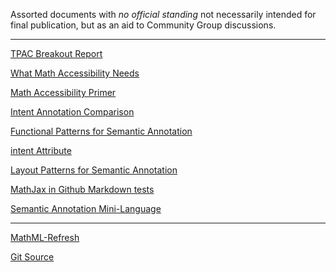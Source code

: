 
Assorted documents with _no official standing_ not necessarily
intended for final publication, but as an aid to Community Group
discussions.

---

[TPAC Breakout Report](TPAC-OverView)

[What Math Accessibility Needs](a11y-needs)

[Math Accessibility Primer](accessibility)

[Intent Annotation Comparison](comparison)

[Functional Patterns for Semantic Annotation](function-semantics)

[intent Attribute](intent)

[Layout Patterns for Semantic Annotation](layout-semantics)

[MathJax in Github Markdown tests](mjtest)

[Semantic Annotation Mini-Language](semantics-mini)

---

[MathML-Refresh](../)


[Git Source](https://github.com/mathml-refresh/discussion-papers)  

